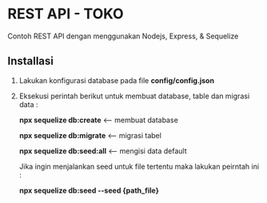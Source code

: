 # REST API - TOKO 

Contoh REST API dengan menggunakan Nodejs, Express, & Sequelize


## Installasi

1. Lakukan konfigurasi database pada file **config/config.json**
2. Eksekusi perintah berikut untuk membuat database, table dan migrasi data : 


    **npx sequelize db:create** <-- membuat database

    **npx sequelize db:migrate** <-- migrasi tabel

    **npx sequelize db:seed:all** <-- mengisi data default


    Jika ingin menjalankan seed untuk file tertentu maka lakukan peirntah ini : 
    
    **npx sequelize db:seed --seed {path_file}**

